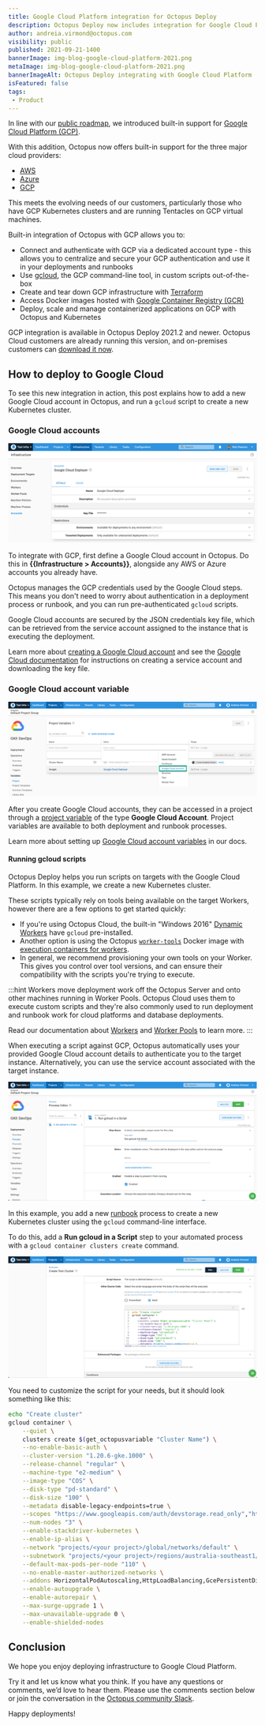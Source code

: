 ```yaml
---
title: Google Cloud Platform integration for Octopus Deploy 
description: Octopus Deploy now includes integration for Google Cloud Platform including built-in accounts, gcloud scripts, Terraform and Kubernetes.
author: andreia.virmond@octopus.com
visibility: public
published: 2021-09-21-1400
bannerImage: img-blog-google-cloud-platform-2021.png
metaImage: img-blog-google-cloud-platform-2021.png
bannerImageAlt: Octopus Deploy integrating with Google Cloud Platform
isFeatured: false
tags:
 - Product
---
```

 
In line with our [public roadmap](https://octopus.com/company/roadmap), we introduced built-in support for [Google Cloud Platform (GCP)](https://cloud.google.com/).

With this addition, Octopus now offers built-in support for the three major cloud providers:
 
- [AWS](https://aws.amazon.com)
- [Azure](https://azure.microsoft.com/)
- [GCP](https://cloud.google.com/)

This meets the evolving needs of our customers, particularly those who have GCP Kubernetes clusters and are running Tentacles on GCP virtual machines.

Built-in integration of Octopus with GCP allows you to:

- Connect and authenticate with GCP via a dedicated account type - this allows you to centralize and secure your GCP authentication and use it in your deployments and runbooks
- Use [gcloud](https://cloud.google.com/sdk/gcloud), the GCP command-line tool, in custom scripts out-of-the-box
- Create and tear down GCP infrastructure with [Terraform](https://www.terraform.io/)
- Access Docker images hosted with [Google Container Registry (GCR)](https://cloud.google.com/container-registry)
- Deploy, scale and manage containerized applications on GCP with Octopus and Kubernetes

GCP integration is available in Octopus Deploy 2021.2 and newer. Octopus Cloud customers are already running this version, and on-premises customers can [download it now](https://octopus.com/downloads).

## How to deploy to Google Cloud

To see this new integration in action, this post explains how to add a new Google Cloud account in Octopus, and run a `gcloud` script to create a new Kubernetes cluster.

### Google Cloud accounts

![Google Cloud deployer](google-cloud-deployer.png "width=500")

To integrate with GCP, first define a Google Cloud account in Octopus. Do this in **{{Infrastructure > Accounts}}**, alongside any AWS or Azure accounts you already have. 

Octopus manages the GCP credentials used by the Google Cloud steps. This means you don't need to worry about authentication in a deployment process or runbook, and you can run pre-authenticated `gcloud` scripts.

Google Cloud accounts are secured by the JSON credentials key file, which can be retrieved from the service account assigned to the instance that is executing the deployment.

Learn more about [creating a Google Cloud account](https://octopus.com/docs/infrastructure/accounts/google-cloud) and see the [Google Cloud documentation](https://cloud.google.com/iam/docs/creating-managing-service-account-keys) for instructions on creating a service account and downloading the key file.

### Google Cloud account variable

![Octopus Google Cloud account](google-cloud-variables.png "width=500")

After you create Google Cloud accounts, they can be accessed in a project through a [project variable](https://octopus.com/docs/projects/variables) of the type **Google Cloud Account**. Project variables are available to both deployment and runbook processes.

Learn more about setting up [Google Cloud account variables](https://octopus.com/docs/projects/variables/google-cloud-account-variables) in our docs.

#### Running gcloud scripts

Octopus Deploy helps you run scripts on targets with the Google Cloud Platform. In this example, we create a new Kubernetes cluster.

These scripts typically rely on tools being available on the target Workers, however there are a few options to get started quickly: 

- If you're using Octopus Cloud, the built-in "Windows 2016" [Dynamic Workers](https://octopus.com/docs/infrastructure/workers/dynamic-worker-pools) have `gcloud` pre-installed. 
- Another option is using the Octopus [`worker-tools`](https://hub.docker.com/r/octopusdeploy/worker-tools) Docker image with [execution containers for workers](https://octopus.com/docs/projects/steps/execution-containers-for-workers). 
- In general, we recommend provisioning your own tools on your Worker. This gives you control over tool versions, and can ensure their compatibility with the scripts you're trying to execute.

:::hint
Workers move deployment work off the Octopus Server and onto other machines running in Worker Pools. Octopus Cloud uses them to execute custom scripts and they're also commonly used to run deployment and runbook work for cloud platforms and database deployments.

Read our documentation about [Workers](https://octopus.com/docs/infrastructure/workers) and [Worker Pools](https://octopus.com/docs/infrastructure/workers/worker-pools) to learn more.
:::

When executing a script against GCP, Octopus automatically uses your provided Google Cloud account details to authenticate you to the target instance. Alternatively, you can use the service account associated with the target instance.

![Google Cloud script step](google-cloud-script-step.png "width=500")

In this example, you add a new [runbook](https://octopus.com/docs/runbooks) process to create a new Kubernetes cluster using the `gcloud` command-line interface. 

To do this, add a **Run gcloud in a Script** step to your automated process with a `gcloud container clusters create` command. 

![Google Cloud source code](google-cloud-source-code.png "width=500")

You need to customize the script for your needs, but it should look something like this:

```sh
echo "Create cluster"
gcloud container \
	--quiet \
    clusters create $(get_octopusvariable "Cluster Name") \
    --no-enable-basic-auth \
    --cluster-version "1.20.6-gke.1000" \
    --release-channel "regular" \
    --machine-type "e2-medium" \
    --image-type "COS" \
    --disk-type "pd-standard" \
    --disk-size "100" \
    --metadata disable-legacy-endpoints=true \
    --scopes "https://www.googleapis.com/auth/devstorage.read_only","https://www.googleapis.com/auth/logging.write","https://www.googleapis.com/auth/monitoring","https://www.googleapis.com/auth/servicecontrol","https://www.googleapis.com/auth/service.management.readonly","https://www.googleapis.com/auth/trace.append" \
    --num-nodes "3" \
    --enable-stackdriver-kubernetes \
    --enable-ip-alias \
    --network "projects/<your project>/global/networks/default" \
    --subnetwork "projects/<your project>/regions/australia-southeast1/subnetworks/default" \
    --default-max-pods-per-node "110" \
    --no-enable-master-authorized-networks \
    --addons HorizontalPodAutoscaling,HttpLoadBalancing,GcePersistentDiskCsiDriver \
    --enable-autoupgrade \
    --enable-autorepair \
    --max-surge-upgrade 1 \
    --max-unavailable-upgrade 0 \
    --enable-shielded-nodes
```

## Conclusion

We hope you enjoy deploying infrastructure to Google Cloud Platform. 

Try it and let us know what you think. If you have any questions or comments, we’d love to hear them. Please use the comments section below or join the conversation in the [Octopus community Slack](https://octopus.com/slack).

Happy deployments!
